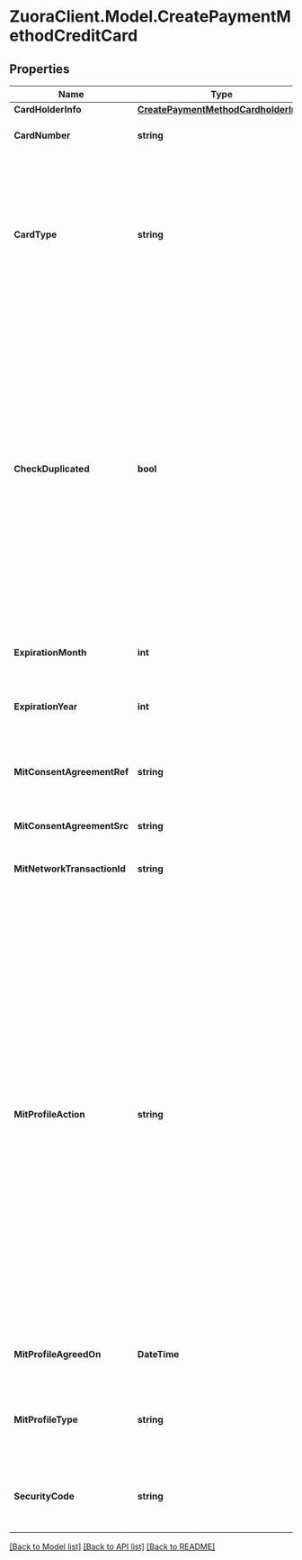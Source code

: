# ZuoraClient.Model.CreatePaymentMethodCreditCard

## Properties

Name | Type | Description | Notes
------------ | ------------- | ------------- | -------------
**CardHolderInfo** | [**CreatePaymentMethodCardholderInfo**](CreatePaymentMethodCardholderInfo.md) |  | [optional] 
**CardNumber** | **string** | Credit card number. This field is required if &#x60;type&#x60; is set to &#x60;CreditCard&#x60;.  | [optional] 
**CardType** | **string** | The type of the credit card. This field is required if &#x60;type&#x60; is set to &#x60;CreditCard&#x60;.  Possible values include &#x60;Visa&#x60;, &#x60;MasterCard&#x60;, &#x60;AmericanExpress&#x60;, &#x60;Discover&#x60;, &#x60;JCB&#x60;, and &#x60;Diners&#x60;. For more information about credit card types supported by different payment gateways, see [Supported Payment Gateways](https://knowledgecenter.zuora.com/CB_Billing/M_Payment_Gateways/Supported_Payment_Gateways).  | [optional] 
**CheckDuplicated** | **bool** | Indicates whether the duplication check is performed when you create a new credit card payment method. The default value is &#x60;false&#x60;.  With this field set to &#x60;true&#x60;, Zuora will check all active payment methods associated with the same billing account to ensure that no duplicate credit card payment methods are created. An error is returned if a duplicate payment method is found.          The following fields are used for the duplication check:   * &#x60;cardHolderName&#x60;   * &#x60;expirationMonth&#x60;   * &#x60;expirationYear&#x60;   * &#x60;creditCardMaskNumber&#x60;. It is the masked credit card number generated by Zuora. For example:     &#x60;&#x60;&#x60;     ************1234     &#x60;&#x60;&#x60;  | [optional] 
**ExpirationMonth** | **int** | One or two digit expiration month (1-12) of the credit card. This field is required if &#x60;type&#x60; is set to &#x60;CreditCard&#x60;.  | [optional] 
**ExpirationYear** | **int** | Four-digit expiration year of the credit card. This field is required if &#x60;type&#x60; is set to &#x60;CreditCard&#x60;.  | [optional] 
**MitConsentAgreementRef** | **string** | Specifies your reference for the stored credential consent agreement that you have established with the customer. Only applicable if you set the &#x60;mitProfileAction&#x60; field.  | [optional] 
**MitConsentAgreementSrc** | **string** | Required if you set the &#x60;mitProfileAction&#x60; field.  | [optional] 
**MitNetworkTransactionId** | **string** | Specifies the ID of a network transaction. Only applicable if you set the &#x60;mitProfileAction&#x60; field to &#x60;Persist&#x60;.  | [optional] 
**MitProfileAction** | **string** | If you set this field, Zuora creates a stored credential profile within the payment method.  * &#x60;Activate&#x60; - Use this value if you are creating the stored credential profile after receiving the customer&#39;s consent.    Zuora will create the stored credential profile then send a cardholder-initiated transaction (CIT) to the payment gateway to validate the stored credential profile. If the CIT succeeds, the status of the stored credential profile will be &#x60;Active&#x60;. If the CIT does not succeed, Zuora will not create a stored credential profile.      If the payment gateway does not support the stored credential transaction framework, the status of the stored credential profile will be &#x60;Agreed&#x60;.   * &#x60;Persist&#x60; - Use this value if the stored credential profile represents a stored credential profile in an external system. The status of the payment method&#39;s stored credential profile will be &#x60;Active&#x60;.  | [optional] 
**MitProfileAgreedOn** | **DateTime** | The date on which the profile is agreed. The date format is &#x60;yyyy-mm-dd&#x60;.  | [optional] 
**MitProfileType** | **string** | Required if you set the &#x60;mitProfileAction&#x60; field. Indicates the type of the stored credential profile to process recurring or unsecheduled transactions.  | [optional] 
**SecurityCode** | **string** | CVV or CVV2 security code of the credit card.  To ensure PCI compliance, this value is not stored and cannot be queried.  | [optional] 

[[Back to Model list]](../README.md#documentation-for-models) [[Back to API list]](../README.md#documentation-for-api-endpoints) [[Back to README]](../README.md)

